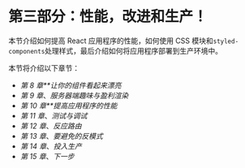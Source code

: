 # 第三部分：性能，改进和生产！

本节介绍如何提高 React 应用程序的性能，如何使用 CSS 模块和`styled-components`处理样式，最后介绍如何将应用程序部署到生产环境中。

本节将介绍以下章节：

*   *第 8 章**让你的组件看起来漂亮*
*   *第 9 章*、*服务器端趣味与盈利渲染*
*   *第 10 章**提高应用程序的性能*
*   *第 11 章*、*测试与调试*
*   *第 12 章*、*反应路由*
*   *第 13 章*、*要避免的反模式*
*   *第 14 章*、*投入生产*
*   *第 15 章*、*下一步*